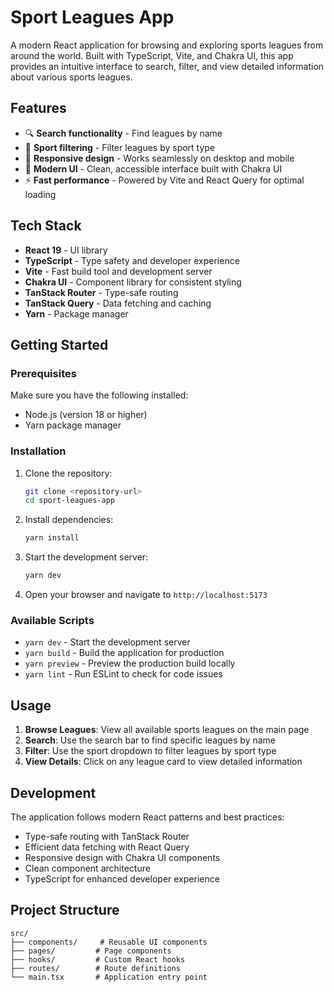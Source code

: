 # Sport Leagues App

A modern React application for browsing and exploring sports leagues from around the world. Built with TypeScript, Vite, and Chakra UI, this app provides an intuitive interface to search, filter, and view detailed information about various sports leagues.

## Features

- 🔍 **Search functionality** - Find leagues by name
- 🏀 **Sport filtering** - Filter leagues by sport type
- 📱 **Responsive design** - Works seamlessly on desktop and mobile
- 🎨 **Modern UI** - Clean, accessible interface built with Chakra UI
- ⚡ **Fast performance** - Powered by Vite and React Query for optimal loading

## Tech Stack

- **React 19** - UI library
- **TypeScript** - Type safety and developer experience
- **Vite** - Fast build tool and development server
- **Chakra UI** - Component library for consistent styling
- **TanStack Router** - Type-safe routing
- **TanStack Query** - Data fetching and caching
- **Yarn** - Package manager

## Getting Started

### Prerequisites

Make sure you have the following installed:
- Node.js (version 18 or higher)
- Yarn package manager

### Installation

1. Clone the repository:
   ```bash
   git clone <repository-url>
   cd sport-leagues-app
   ```

2. Install dependencies:
   ```bash
   yarn install
   ```

3. Start the development server:
   ```bash
   yarn dev
   ```

4. Open your browser and navigate to `http://localhost:5173`

### Available Scripts

- `yarn dev` - Start the development server
- `yarn build` - Build the application for production
- `yarn preview` - Preview the production build locally
- `yarn lint` - Run ESLint to check for code issues

## Usage

1. **Browse Leagues**: View all available sports leagues on the main page
2. **Search**: Use the search bar to find specific leagues by name
3. **Filter**: Use the sport dropdown to filter leagues by sport type
4. **View Details**: Click on any league card to view detailed information

## Development

The application follows modern React patterns and best practices:

- Type-safe routing with TanStack Router
- Efficient data fetching with React Query
- Responsive design with Chakra UI components
- Clean component architecture
- TypeScript for enhanced developer experience

## Project Structure

```
src/
├── components/     # Reusable UI components
├── pages/         # Page components
├── hooks/         # Custom React hooks
├── routes/        # Route definitions
└── main.tsx       # Application entry point
```
